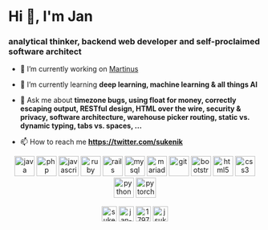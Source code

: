 # Hi 👋, I'm Jan
### analytical thinker, backend web developer and self-proclaimed software architect</h3>

- 🔭 I’m currently working on [Martinus](https://www.martinus.sk/)

- 🌱 I’m currently learning **deep learning, machine learning & all things AI**

- 💬 Ask me about **timezone bugs, using float for money, correctly escaping output, RESTful design, HTML over the wire, security & privacy, software architecture, warehouse picker routing, static vs. dynamic typing, tabs vs. spaces, ...**

- 📫 How to reach me **https://twitter.com/sukenik**

<p align="center">
  <img src="https://devicons.github.io/devicon/devicon.git/icons/java/java-original-wordmark.svg" alt="java" width="40" height="40"/>
  <img src="https://devicons.github.io/devicon/devicon.git/icons/php/php-original.svg" alt="php" width="40" height="40"/>
  <img src="https://devicons.github.io/devicon/devicon.git/icons/javascript/javascript-original.svg" alt="javascript" width="40" height="40"/>
  <img src="https://devicons.github.io/devicon/devicon.git/icons/ruby/ruby-original-wordmark.svg" alt="ruby" width="40" height="40"/>
  <img src="https://devicons.github.io/devicon/devicon.git/icons/rails/rails-original-wordmark.svg" alt="rails" width="40" height="40"/>
  <img src="https://devicons.github.io/devicon/devicon.git/icons/mysql/mysql-original-wordmark.svg" alt="mysql" width="40" height="40"/>
  <img src="https://www.vectorlogo.zone/logos/mariadb/mariadb-icon.svg" alt="mariadb" width="40" height="40"/>  
  <img src="https://www.vectorlogo.zone/logos/git-scm/git-scm-icon.svg" alt="git" width="40" height="40"/>
  <img src="https://devicons.github.io/devicon/devicon.git/icons/bootstrap/bootstrap-plain.svg" alt="bootstrap" width="40" height="40"/>
  <img src="https://devicons.github.io/devicon/devicon.git/icons/html5/html5-original-wordmark.svg" alt="html5" width="40" height="40"/>
  <img src="https://devicons.github.io/devicon/devicon.git/icons/css3/css3-original-wordmark.svg" alt="css3" width="40" height="40"/>
  <img src="https://devicons.github.io/devicon/devicon.git/icons/python/python-original.svg" alt="python" width="40" height="40"/>
  <img src="https://www.vectorlogo.zone/logos/pytorch/pytorch-icon.svg" alt="pytorch" width="40" height="40"/>
</p>

<p align="center">
<a href="https://twitter.com/sukenik" target="blank"><img align="center" src="https://cdn.jsdelivr.net/npm/simple-icons@3.0.1/icons/twitter.svg" alt="sukenik" height="30" width="30" /></a>
<a href="https://linkedin.com/in/jan-sukenik" target="blank"><img align="center" src="https://cdn.jsdelivr.net/npm/simple-icons@3.0.1/icons/linkedin.svg" alt="jan-sukenik" height="30" width="30" /></a>
<a href="https://stackoverflow.com/users/1797945" target="blank"><img align="center" src="https://cdn.jsdelivr.net/npm/simple-icons@3.0.1/icons/stackoverflow.svg" alt="1797945" height="30" width="30" /></a>
<a href="https://instagram.com/jsukenik" target="blank"><img align="center" src="https://cdn.jsdelivr.net/npm/simple-icons@3.0.1/icons/instagram.svg" alt="jsukenik" height="30" width="30" /></a>
</p>
